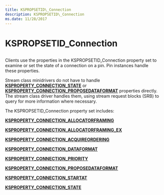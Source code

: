```yaml
---
title: KSPROPSETID\_Connection
description: KSPROPSETID\_Connection
ms.date: 11/28/2017
---
```


# KSPROPSETID\_Connection


## <span id="ddk_kspropsetid_connection_ks"></span><span id="DDK_KSPROPSETID_CONNECTION_KS"></span>


Clients use the properties in the KSPROPSETID\_Connection property set to examine or set the state of a connection on a pin. Pin instances handle these properties.

Stream class minidrivers do not have to handle [**KSPROPERTY\_CONNECTION\_STATE**](ksproperty-connection-state.md) or [**KSPROPERTY\_CONNECTION\_PROPOSEDATAFORMAT**](ksproperty-connection-proposedataformat.md) properties directly. The stream class driver handles them, using stream request blocks (SRB) to query for more information where necessary.

The KSPROPSETID\_Connection property set includes:

[**KSPROPERTY\_CONNECTION\_ALLOCATORFRAMING**](ksproperty-connection-allocatorframing.md)

[**KSPROPERTY\_CONNECTION\_ALLOCATORFRAMING\_EX**](ksproperty-connection-allocatorframing-ex.md)

[**KSPROPERTY\_CONNECTION\_ACQUIREORDERING**](ksproperty-connection-acquireordering.md)

[**KSPROPERTY\_CONNECTION\_DATAFORMAT**](ksproperty-connection-dataformat.md)

[**KSPROPERTY\_CONNECTION\_PRIORITY**](ksproperty-connection-priority.md)

[**KSPROPERTY\_CONNECTION\_PROPOSEDATAFORMAT**](ksproperty-connection-proposedataformat.md)

[**KSPROPERTY\_CONNECTION\_STARTAT**](ksproperty-connection-startat.md)

[**KSPROPERTY\_CONNECTION\_STATE**](ksproperty-connection-state.md)

 

 





